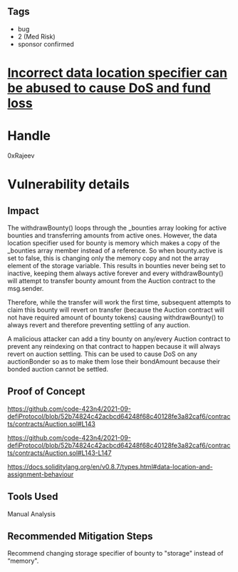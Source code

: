 ## Tags

- bug
- 2 (Med Risk)
- sponsor confirmed

# [Incorrect data location specifier can be abused to cause DoS and fund loss](https://github.com/code-423n4/2021-09-defiprotocol-findings/issues/168) 

# Handle

0xRajeev


# Vulnerability details

## Impact

The withdrawBounty() loops through the _bounties array looking for active bounties and transferring amounts from active ones. However, the data location specifier used for bounty is memory which makes a copy of the _bounties array member instead of a reference. So when bounty.active is set to false, this is changing only the memory copy and not the array element of the storage variable. This results in bounties never being set to inactive, keeping them always active forever and every withdrawBounty() will attempt to transfer bounty amount from the Auction contract to the msg.sender.

Therefore, while the transfer will work the first time, subsequent attempts to claim this bounty will revert on transfer (because the Auction contract will not have required amount of bounty tokens) causing withdrawBounty() to always revert and therefore preventing settling of any auction. 

A malicious attacker can add a tiny bounty on any/every Auction contract to prevent any reindexing on that contract to happen because it will always revert on auction settling. This can be used to cause DoS on any auctionBonder so as to make them lose their bondAmount because their bonded auction cannot be settled.

## Proof of Concept

https://github.com/code-423n4/2021-09-defiProtocol/blob/52b74824c42acbcd64248f68c40128fe3a82caf6/contracts/contracts/Auction.sol#L143

https://github.com/code-423n4/2021-09-defiProtocol/blob/52b74824c42acbcd64248f68c40128fe3a82caf6/contracts/contracts/Auction.sol#L143-L147

https://docs.soliditylang.org/en/v0.8.7/types.html#data-location-and-assignment-behaviour

## Tools Used
Manual Analysis

## Recommended Mitigation Steps
Recommend changing storage specifier of bounty to "storage" instead of “memory".

